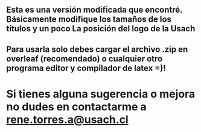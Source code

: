 ## Esta es una versión modificada que encontré. Básicamente modifique los tamaños de los títulos y un poco La posición del logo de la Usach

## Para usarla solo debes cargar el archivo .zip en overleaf (recomendado) o cualquier otro programa editor y compilador de latex =)!

# Si tienes alguna sugerencia o mejora no dudes en contactarme a rene.torres.a@usach.cl
